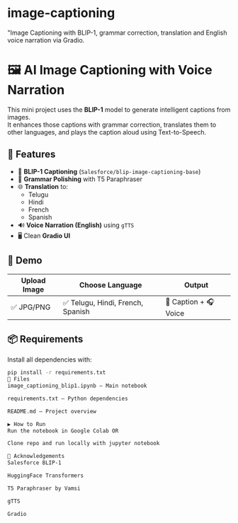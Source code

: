 # image-captioning
"Image Captioning with BLIP-1, grammar correction, translation and English voice narration via Gradio.
# 🖼️ AI Image Captioning with Voice Narration

This mini project uses the **BLIP-1** model to generate intelligent captions from images.  
It enhances those captions with grammar correction, translates them to other languages, and plays the caption aloud using Text-to-Speech.

## 🔧 Features

- 🤖 **BLIP-1 Captioning** (`Salesforce/blip-image-captioning-base`)
- 🧹 **Grammar Polishing** with T5 Paraphraser
- 🌐 **Translation** to:
  - Telugu
  - Hindi
  - French
  - Spanish
- 🔊 **Voice Narration (English)** using `gTTS`
- 🖥️ Clean **Gradio UI**

## 🚀 Demo

| Upload Image | Choose Language | Output |
|--------------|------------------|--------|
| ✅ JPG/PNG   | ✅ Telugu, Hindi, French, Spanish | 📜 Caption + 🎧 Voice |

## 📦 Requirements

Install all dependencies with:

```bash
pip install -r requirements.txt
📁 Files
image_captioning_blip1.ipynb — Main notebook

requirements.txt — Python dependencies

README.md — Project overview

▶️ How to Run
Run the notebook in Google Colab OR

Clone repo and run locally with jupyter notebook

🙌 Acknowledgements
Salesforce BLIP-1

HuggingFace Transformers

T5 Paraphraser by Vamsi

gTTS

Gradio

